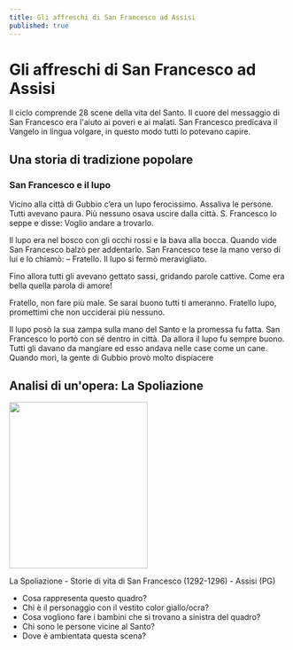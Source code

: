 ```yaml
---
title: Gli affreschi di San Francesco ad Assisi
published: true
---
```


# Gli affreschi di San Francesco ad Assisi

Il ciclo comprende 28 scene della vita del Santo. Il cuore del messaggio di San Francesco era l'aiuto ai poveri e ai malati. San Francesco predicava il Vangelo in lingua volgare, in questo modo tutti lo potevano capire.

## Una  storia di tradizione popolare

### San Francesco e il lupo

Vicino alla città di Gubbio c’era un lupo ferocissimo.
Assaliva le persone. Tutti avevano paura.
Più nessuno osava uscire dalla città.
S. Francesco lo seppe e disse:
Voglio andare a trovarlo.

Il lupo era nel bosco con gli occhi rossi e la bava alla bocca.
Quando vide San Francesco balzò per addentarlo.
San Francesco tese la mano verso di lui e lo chiamò: – Fratello.
Il lupo si fermò meravigliato.

Fino allora tutti gli avevano gettato sassi, gridando parole cattive.
Come era bella quella parola di amore!

Fratello, non fare più male. Se sarai buono tutti ti ameranno.
Fratello lupo, promettimi che non ucciderai più nessuno.

Il lupo posò la sua zampa sulla mano del Santo e la promessa fu fatta.
San Francesco lo portò con sé dentro in città. Da allora il lupo fu sempre buono.
Tutti gli davano da mangiare ed esso andava nelle case come un cane.
Quando morì, la gente di Gubbio provò molto dispiacere

## Analisi di un'opera: La Spoliazione

<img src="https://www.lavoce.it/wp-content/uploads/2013/09/rinuncia-alle-vesti.jpg"
                         width="250" height="300">
                         

La Spoliazione - Storie di vita di San Francesco (1292-1296) - Assisi (PG)


- Cosa rappresenta questo quadro?
- Chi è il personaggio con il vestito color giallo/ocra?
- Cosa vogliono fare i bambini che si trovano a sinistra del quadro?
- Chi sono le persone vicine al Santo?
- Dove è ambientata questa scena?
